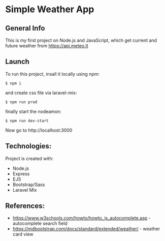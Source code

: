 # Simple Weather App

## General Info

This is my first project on Node.js and JavaScript, which get current and future weather from https://api.meteo.lt

## Launch
To run this project, insall it locally using npm:
```
$ npm i
```
and create css file via laravel-mix:
```
$ npm run prod
```
finally start the nodeamon:
```
$ npm run dev-start
```

Now go to http://localhost:3000

## Technologies:

Project is created with:
* Node.js
* Express
* EJS
* Bootstrap/Sass
* Laravel Mix

## References:
* https://www.w3schools.com/howto/howto_js_autocomplete.asp - autocomplete search field
* https://mdbootstrap.com/docs/standard/extended/weather/ - weather card view



